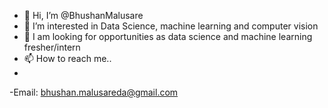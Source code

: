 - 👋 Hi, I’m @BhushanMalusare
- 👀 I’m interested in Data Science, machine learning and computer vision 
- 🌱 I am looking for opportunities as data science and machine learning fresher/intern 
- 📫 How to reach me..
- 
-Email: bhushan.malusareda@gmail.com

<!---
BhushanMalusare/BhushanMalusare is a ✨ special ✨ repository because its `README.md` (this file) appears on your GitHub profile.
You can click the Preview link to take a look at your changes.
--->

